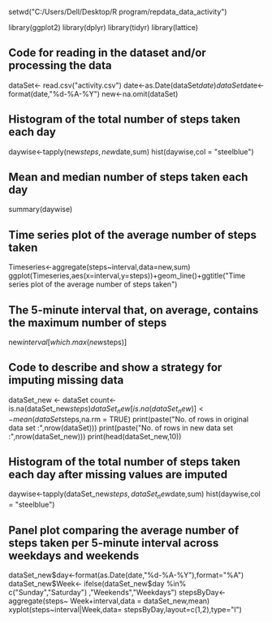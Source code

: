 setwd("C:/Users/Dell/Desktop/R program/repdata_data_activity")

library(ggplot2)
library(dplyr)
library(tidyr)
library(lattice)

## Code for reading in the dataset and/or processing the data

dataSet<- read.csv("activity.csv")
date<-as.Date(dataSet$date)
dataSet$date<-format(date,"%d-%A-%Y")
new<-na.omit(dataSet)

## Histogram of the total number of steps taken each day

daywise<-tapply(new$steps,new$date,sum)
hist(daywise,col = "steelblue")

## Mean and median number of steps taken each day

summary(daywise)

## Time series plot of the average number of steps taken

Timeseries<-aggregate(steps~interval,data=new,sum)
ggplot(Timeseries,aes(x=interval,y=steps))+geom_line()+ggtitle("Time series plot of the average number of steps taken")

## The 5-minute interval that, on average, contains the maximum number of steps

new$interval[which.max(new$steps)]

## Code to describe and show a strategy for imputing missing data
dataSet_new <- dataSet
count<-is.na(dataSet_new$steps) %>% sum()
dataSet_new[is.na(dataSet_new)]<- mean(dataSet$steps,na.rm = TRUE)
print(paste("No. of rows in original data set :",nrow(dataSet)))
print(paste("No. of rows in new data set :",nrow(dataSet_new)))
print(head(dataSet_new,10))

## Histogram of the total number of steps taken each day after missing values are imputed

daywise<-tapply(dataSet_new$steps,dataSet_new$date,sum)
hist(daywise,col = "steelblue")

## Panel plot comparing the average number of steps taken per 5-minute interval across weekdays and weekends

dataSet_new$day<-format(as.Date(date,"%d-%A-%Y"),format="%A")
dataSet_new$Week<- ifelse(dataSet_new$day %in% c("Sunday","Saturday") ,"Weekends","Weekdays")
stepsByDay<-aggregate(steps~ Week+interval,data = dataSet_new,mean)
xyplot(steps~interval|Week,data= stepsByDay,layout=c(1,2),type="l")



